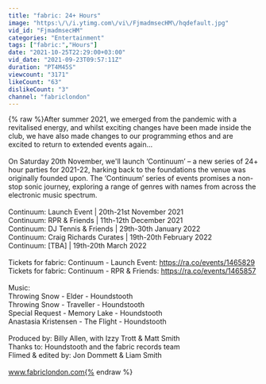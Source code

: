 ```yaml
---
title: "fabric: 24+ Hours"
image: "https:\/\/i.ytimg.com\/vi\/FjmadmsecHM\/hqdefault.jpg"
vid_id: "FjmadmsecHM"
categories: "Entertainment"
tags: ["fabric:","Hours"]
date: "2021-10-25T22:29:00+03:00"
vid_date: "2021-09-23T09:57:11Z"
duration: "PT4M45S"
viewcount: "3171"
likeCount: "63"
dislikeCount: "3"
channel: "fabriclondon"
---
```

{% raw %}After summer 2021, we emerged from the pandemic with a revitalised energy, and whilst exciting changes have been made inside the club, we have also made changes to our programming ethos and are excited to return to extended events again...<br /><br />On Saturday 20th November, we'll launch ‘Continuum’ – a new series of 24+ hour parties for 2021-22, harking back to the foundations the venue was originally founded upon. The ‘Continuum’ series of events promises a non-stop sonic journey, exploring a range of genres with names from across the electronic music spectrum.<br /><br />Continuum: Launch Event | 20th-21st November 2021<br />Continuum: RPR &amp; Friends | 11th-12th December 2021<br />Continuum: DJ Tennis &amp; Friends | 29th-30th January 2022  <br />Continuum: Craig Richards Curates | 19th-20th February 2022 <br />Continuum: [TBA] | 19th-20th March 2022 <br /><br />Tickets for fabric: Continuum - Launch Event: <a rel="nofollow" target="blank" href="https://ra.co/events/1465829">https://ra.co/events/1465829</a><br />Tickets for fabric: Continuum - RPR &amp; Friends: <a rel="nofollow" target="blank" href="https://ra.co/events/1465857">https://ra.co/events/1465857</a><br /><br />Music:<br />Throwing Snow - Elder - Houndstooth<br />Throwing Snow - Traveller - Houndstooth<br />Special Request - Memory Lake - Houndstooth<br />Anastasia Kristensen - The Flight - Houndstooth<br /><br />Produced by: Billy Allen, with Izzy Trott &amp; Matt Smith<br />Thanks to: Houndstooth and the fabric records team<br />Flimed &amp; edited by: Jon Dommett &amp; Liam Smith<br /><br />www.fabriclondon.com{% endraw %}

